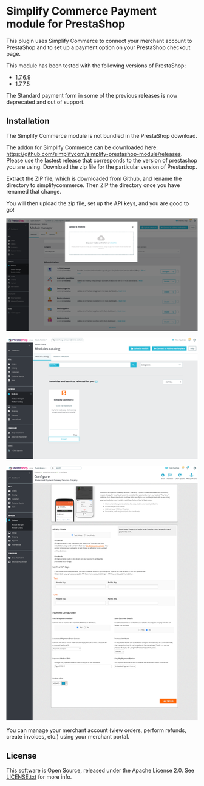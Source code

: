 
# Simplify Commerce Payment module for PrestaShop

This plugin uses Simplify Commerce to connect your merchant account to PrestaShop and to set up a payment option on your PrestaShop checkout page.

This module has been tested with the following versions of PrestaShop:
- 1.7.6.9
- 1.7.7.5

The Standard payment form in some of the previous releases is now deprecated and out of support.

## Installation

The Simplify Commerce module is not bundled in the PrestaShop download.

The addon for Simplify Commerce can be downloaded here: https://github.com/simplifycom/simplify-prestashop-module/releases.
Please use the lastest release that corresponds to the version of prestashop you are using. 
Download the zip file for the particular version of Prestashop.

Extract the ZIP file, which is downloaded from Github, and rename the directory to simplifycommerce. 
Then ZIP the directory once you have renamed that change.

You will then upload the zip file, set up the API keys, and you are good to go!

![Upload Module](docs/upload_module.png "Upload Simplify Commerce module")

![Install Module](docs/install_module.png "Install Simplify Commerce module")

![Setup API Keys](docs/plugin_configuration.png "Plugin Configuration")

You can manage your merchant account (view orders, perform refunds, create invoices, etc.) using your merchant portal.

## License
This software is Open Source, released under the Apache License 2.0. See [LICENSE.txt](LICENSE.txt) for more info.
